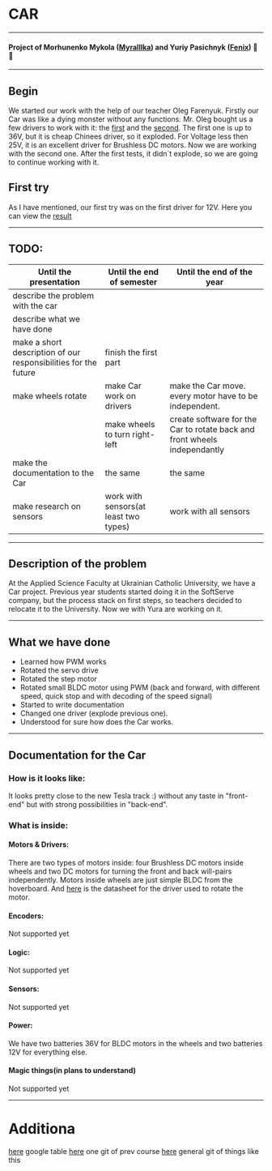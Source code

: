 # CAR
---
#### Project of Morhunenko Mykola ([Myralllka](https://github.com/Myralllka)) and Yuriy Pasichnyk ([Fenix](https://github.com/Fenix-125)) :ant: :wave:
---
## Begin

We started our work with the help of our teacher Oleg Farenyuk. Firstly our Car was like a dying monster without any functions. Mr. Oleg bought us a few drivers to work with it: the [first](http://grauonline.de/wordpress/?page_id=3122) and the [second](https://ru.aliexpress.com/item/32950460565.html?spm=a2g0o.detail.1000014.33.280374eaN0gGtG&gps-id=pcDetailBottomMoreOtherSeller&scm=1007.13338.128125.0&scm_id=1007.13338.128125.0&scm-url=1007.13338.128125.0&pvid=e700e67a-c0ac-406b-9729-c6caa390c35d). The first one is up to 36V, but it is cheap Chinees driver, so it exploded. For Voltage less then 25V, it is an excellent driver for Brushless DC motors. Now we are working with the second one. After the first tests, it didn\`t explode, so we are going to continue working with it.
## First try
As I have mentioned, our first try was on the first driver for 12V. Here you can view the [result](https://www.youtube.com/watch?v=lqymeNPksB4)
___
## TODO:
|Until the presentation|Until the end of semester|Until the end of the year|
|-|-|-|
|describe the problem with the car| | |
|describe what we have done| | |
| make a short description of our responsibilities for the future|finish the first part | |
|make wheels rotate|make Car work on drivers|make the Car move. every motor have to be independent.|
| |make wheels to turn right-left|create software for the Car to rotate back and front wheels independantly|
|make the documentation to the Car| the same|the same|
|make research on sensors|work with sensors(at least two types)|work with all sensors|
___
## Description of the problem
At the Applied Science Faculty at Ukrainian Catholic University, we have a Car project. Previous year students started doing it in the SoftServe company, but the process stack on first steps, so teachers decided to relocate it to the University. Now we with Yura are working on it.
___
## What we have done
- Learned how PWM works
- Rotated the servo drive
- Rotated the step motor
- Rotated small BLDC motor using PWM (back and forward, with different speed, quick stop and with decoding of the speed signal)
- Started to write documentation
- Changed one driver (explode previous one).
- Understood for sure how does the Car works.
___
## Documentation for the Car
### How is it looks like:
It looks pretty close to the new Tesla track :) without any taste in "front-end" but with strong possibilities in "back-end".
![]()
### What is inside:
#### Motors & Drivers:
There are two types of motors inside: four Brushless DC motors inside wheels and two DC motors for turning the front and back will-pairs independently. Motors inside wheels are just simple BLDC from the hoverboard.
And [here](http://www.handsontec.com/dataspecs/L298N%20Motor%20Driver.pdf) is the datasheet for the driver used to rotate the motor.
#### Encoders:
Not supported yet
#### Logic:
Not supported yet
#### Sensors:
Not supported yet
#### Power:
We have two batteries 36V for BLDC motors in the wheels and two batteries 12V for everything else.
#### Magic things(in plans to understand)
Not supported yet
___

# Additiona
[here](https://docs.google.com/spreadsheets/d/13Saorbgh8zXmlXp2oCmv79j6O5-RJ3W5ENbF93QNehc/edit?ts=5dde4f19#gid=0) google table
[here](https://github.com/ucuapps/robert_the_robot) one git of prev course
[here](https://github.com/NiklasFauth/hoverboard-firmware-hack) general git of things like this

